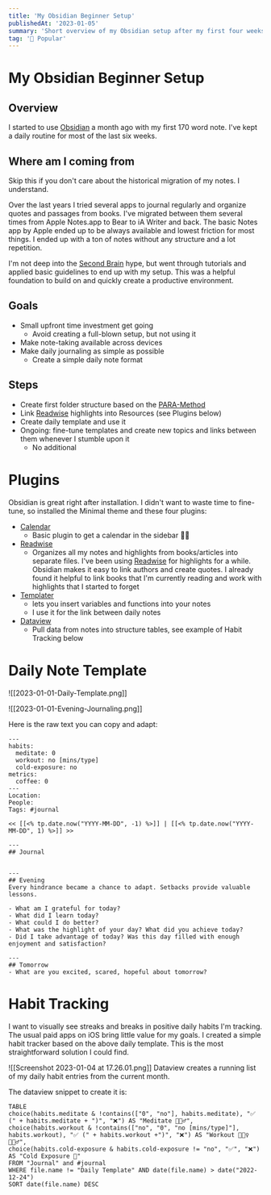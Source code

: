 ```yaml
---
title: 'My Obsidian Beginner Setup'
publishedAt: '2023-01-05'
summary: 'Short overview of my Obsidian setup after my first four weeks of daily use'
tag: '🚀 Popular'
---
```


# My Obsidian Beginner Setup
## Overview

I started to use [Obsidian](https://obsidian.md) a month ago with my first 170 word note. I've kept a daily routine for most of the last six weeks. 

## Where am I coming from
Skip this if you don't care about the historical migration of my notes. I understand.

Over the last years I tried several apps to journal regularly and organize quotes and passages from books. I've migrated between them several times from Apple Notes.app to Bear to iA Writer and back. The basic Notes app by Apple ended up to be always available and lowest friction for most things. I ended up with a ton of notes without any structure and a lot repetition. 

I'm not deep into the [Second Brain](https://lordnote.com/what-is-second-brain/) hype, but went through tutorials and applied basic guidelines to end up with my setup. This was a helpful foundation to build on and quickly create a productive environment. 

## Goals
- Small upfront time investment get going
	- Avoid creating a full-blown setup, but not using it
- Make note-taking available across devices
- Make daily journaling as simple as possible
	- Create a simple daily note format

## Steps
- Create first folder structure based on the [PARA-Method](https://www.lucapallotta.com/para/)
- Link [Readwise](https://readwise.io/) highlights into Resources (see Plugins below)
- Create daily template and use it
- Ongoing: fine-tune templates and create new topics and links between them whenever I stumble upon it
	- No additional 

# Plugins

Obsidian is great right after installation. I didn't want to waste time to fine-tune, so installed the Minimal theme and these four plugins:

- [Calendar](https://github.com/liamcain/obsidian-calendar-plugin)
	- Basic plugin to get a calendar in the sidebar 📆👀
- [Readwise](https://github.com/readwiseio/obsidian-readwise)
	- Organizes all my notes and highlights from books/articles into separate files. I've been using [Readwise](https://readwise.io/) for highlights for a while. Obsidian makes it easy to link authors and  create quotes. I already found it helpful to link books that I'm currently reading and work with highlights that I started to forget  
- [Templater](https://github.com/SilentVoid13/Templater)
	- lets you insert variables and functions into your notes
	- I use it for the link between daily notes
- [Dataview](https://github.com/blacksmithgu/obsidian-dataview)
	- Pull data from notes into structure tables, see example of Habit Tracking below


# Daily Note Template
![[2023-01-01-Daily-Template.png]]

![[2023-01-01-Evening-Journaling.png]]

Here is the raw text you can copy and adapt:
```
---
habits:
  meditate: 0
  workout: no [mins/type]
  cold-exposure: no
metrics:
  coffee: 0
---
Location: 
People: 
Tags: #journal 

<< [[<% tp.date.now("YYYY-MM-DD", -1) %>]] | [[<% tp.date.now("YYYY-MM-DD", 1) %>]] >>

---
## Journal


---
## Evening
Every hindrance became a chance to adapt. Setbacks provide valuable lessons. 

- What am I grateful for today?
- What did I learn today? 
- What could I do better?
- What was the highlight of your day? What did you achieve today?
- Did I take advantage of today? Was this day filled with enough enjoyment and satisfaction?

---
## Tomorrow
- What are you excited, scared, hopeful about tomorrow?

```

# Habit Tracking

I want to visually see streaks and breaks in positive daily habits I'm tracking. The usual paid apps on iOS bring little value for my goals. I created a simple habit tracker based on the above daily template. This is the most straightforward solution I could find.

![[Screenshot 2023-01-04 at 17.26.01.png]]
Dataview creates a running list of my daily habit entries from the current month.

The dataview snippet to create it is:
```dataview
TABLE 
choice(habits.meditate & !contains(["0", "no"], habits.meditate), "✅ (" + habits.meditate + ")", "❌") AS "Meditate 🧘🏽‍♂️",
choice(habits.workout & !contains(["no", "0", "no [mins/type]"], habits.workout), "✅ (" + habits.workout +")", "❌") AS "Workout 🏋🏽‍♀️🏃🏽‍♂️",
choice(habits.cold-exposure & habits.cold-exposure != "no", "✅", "❌") AS "Cold Exposure 🥶"
FROM "Journal" and #journal 
WHERE file.name != "Daily Template" AND date(file.name) > date("2022-12-24")
SORT date(file.name) DESC
```